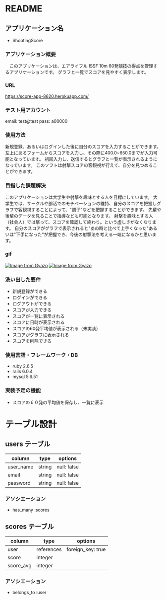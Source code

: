 # README

## アプリケーション名
- ShootingScore

### アプリケーション概要
　このアプリケーションは、エアライフル ISSF 10m 60発競技の得点を管理するアプリケーションです。
グラフと一覧でスコアを見やすく表示します。

### URL
https://score-app-8620.herokuapp.com/

### テスト用アカウント
email: test@test
pass: a00000

### 使用方法
新規登録、あるいはログインした後に自分のスコアを入力することができます。
左上にあるフォームからスコアを入力し、その際に400.0~650.0までが入力可能となっています。
初回入力し、送信するとグラフと一覧が表示されるようになっています。
このソフトは射撃スコアの客観視が行えて、自分を見つめることができます。

### 目指した課題解決
このアプリケーションは大学生や射撃を趣味とする人を目標にしています。
大学生では、サークルや部活でのモチベーションの維持、自分のスコアを把握しグラフで客観視することによって、"調子"などを把握することができます。
先輩や後輩のデータを見ることで指導なども可能となります。
射撃を趣味とする人（社会人）では撃って、スコアを確認して終わり。という虚しさがなくなります。
自分のスコアがグラフで表示されると"あの時と比べて上手くなった"あるいは"下手になった"が把握でき、今後の射撃法を考える一端になるかと思います。

### gif
[![Image from Gyazo](https://i.gyazo.com/08677fbbb945f843385c42f89ee704e8.gif)](https://gyazo.com/08677fbbb945f843385c42f89ee704e8)
[![Image from Gyazo](https://i.gyazo.com/616ad97378ce55ea51d7ea29f68b5c62.gif)](https://gyazo.com/616ad97378ce55ea51d7ea29f68b5c62)
　
 
 ### 洗い出した要件
 - 新規登録ができる
 - ログインができる
 - ログアウトができる
 - スコアが入力できる
 - スコアが一覧に表示される
 - スコアに日時が表示される
 - スコアの60発平均値が表示される（未実装）
 - スコアがグラフに表示される
 - スコアを削除できる

### 使用言語・フレームワーク・DB
- ruby 2.6.5
- rails 6.0.4
- mysql 5.6.51

###  実装予定の機能
- スコアの６０発の平均値を保存し、一覧に表示

# テーブル設計

## users テーブル

|column|type|options|
|-|-|-|
|user_name|string|null: false|
|email|string|null: false|
|password|string|null: false|

### アソシエーション

- has_many :scores


## scores テーブル

|column|type|options|
|-|-|-|
|user|references|foreign_key: true|
|score|integer||
|score_avg|integer||

### アソシエーション
- belongs_to :user